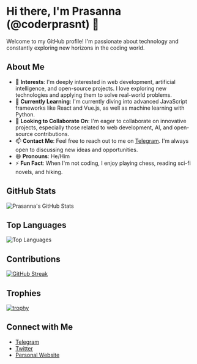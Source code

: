 # Hi there, I'm Prasanna (@coderprasnt) 👋

Welcome to my GitHub profile! I'm passionate about technology and constantly exploring new horizons in the coding world.

## About Me

- 👀 **Interests**: I'm deeply interested in web development, artificial intelligence, and open-source projects. I love exploring new technologies and applying them to solve real-world problems.
- 🌱 **Currently Learning**: I'm currently diving into advanced JavaScript frameworks like React and Vue.js, as well as machine learning with Python.
- 💞️ **Looking to Collaborate On**: I'm eager to collaborate on innovative projects, especially those related to web development, AI, and open-source contributions.
- 📫 **Contact Me**: Feel free to reach out to me on [Telegram](https://t.me/WitchShopHub). I'm always open to discussing new ideas and opportunities.
- 😄 **Pronouns**: He/Him
- ⚡ **Fun Fact**: When I'm not coding, I enjoy playing chess, reading sci-fi novels, and hiking.

## GitHub Stats

![Prasanna's GitHub Stats](https://github-readme-stats.vercel.app/api?username=coderprasnt&show_icons=true&theme=radical&count_private=true&include_all_commits=true)

## Top Languages

![Top Languages](https://github-readme-stats.vercel.app/api/top-langs/?username=coderprasnt&layout=compact&theme=radical&langs_count=10&hide=html,css)

## Contributions

[![GitHub Streak](https://github-readme-streak-stats.herokuapp.com/?user=coderprasnt&theme=radical)](https://git.io/streak-stats)

## Trophies

[![trophy](https://github-profile-trophy.vercel.app/?username=coderprasnt&theme=radical&column=7)](https://github.com/ryo-ma/github-profile-trophy)

## Connect with Me

- [Telegram](https://t.me/WitchShopHub)
- [Twitter](https://twitter.com/your-twitter-handle)
- [Personal Website](https://your-website.com)

<!---
coderprasnt/coderprasnt is a ✨ special ✨ repository because its `README.md` (this file) appears on your GitHub profile.
You can click the Preview link to take a look at your changes.
--->
